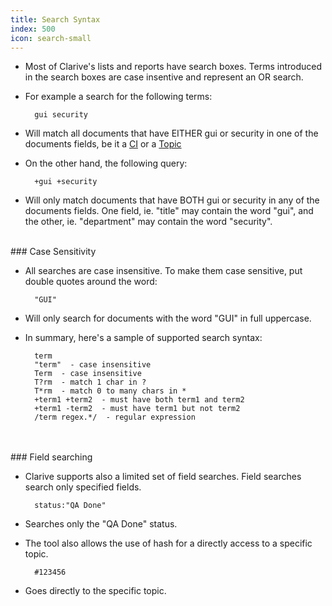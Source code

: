 ```yaml
---
title: Search Syntax
index: 500
icon: search-small
---
```


* Most of Clarive's lists and reports have search boxes. Terms
introduced in the search boxes are case insentive and represent an OR search.


* For example a search for the following terms:
            
        gui security


* Will match all documents that have EITHER gui or security in one
of the documents fields, be it a [CI](concepts/ci) or a [Topic](concepts/topic)

* On the other hand, the following query:
            
        +gui +security

* Will only match documents that have BOTH gui or security in any
of the documents fields. One field, ie. "title" may contain the word "gui", 
and the other, ie. "department" may contain the word "security". 

<br />
### Case Sensitivity

* All searches are case insensitive. To make them case sensitive, 
put double quotes around the word:
            
        "GUI"


* Will only search for documents with the word "GUI" in full uppercase.

* In summary, here's a sample of supported search syntax:
            
        term
        "term"  - case insensitive
        Term  - case insensitive
        T?rm  - match 1 char in ?
        T*rm  - match 0 to many chars in *
        +term1 +term2  - must have both term1 and term2
        +term1 -term2  - must have term1 but not term2
        /term regex.*/  - regular expression

<br />


    
<br />
### Field searching

* Clarive supports also a limited set of 
field searches. Field searches search only specified fields.
            
        status:"QA Done"


* Searches only the "QA Done" status.

* The tool also allows the use of hash for a directly access to a specific topic.
            
        #123456


* Goes directly to the specific topic.
